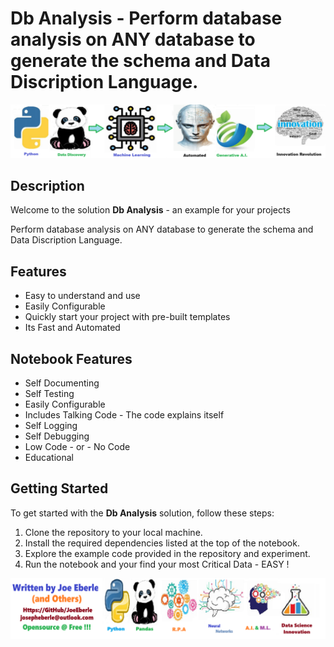 
# Db Analysis - Perform database analysis on ANY database to generate the schema and Data Discription Language.

![Code Logo](code.png)
## Description

Welcome to the solution **Db Analysis** - an example for your projects

Perform database analysis on ANY database to generate the schema and Data Discription Language.
    
## Features
- Easy to understand and use  
- Easily Configurable 
- Quickly start your project with pre-built templates
- Its Fast and Automated
    
## Notebook Features
- Self Documenting 
- Self Testing 
- Easily Configurable
- Includes Talking Code - The code explains itself
- Self Logging 
- Self Debugging 
- Low Code - or - No Code
- Educational 
    
## Getting Started
To get started with the **Db Analysis** solution, follow these steps:
1. Clone the repository to your local machine.
2. Install the required dependencies listed at the top of the notebook.
3. Explore the example code provided in the repository and experiment.
4. Run the notebook and your find your most Critical Data - EASY !
    
![Code Logo](developer.png)
    